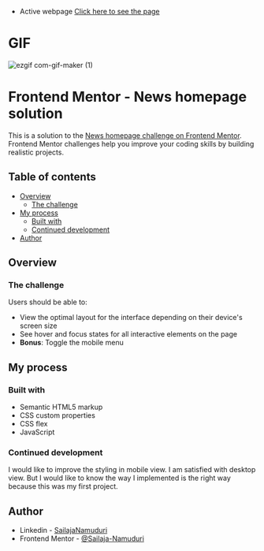 - Active webpage [Click here to see the page](https://sailaja-namuduri.github.io/NewsPage/)

# GIF

![ezgif com-gif-maker (1)](https://user-images.githubusercontent.com/101136987/198389129-505e566d-a35e-4282-833d-207341aa3ae8.gif)


# Frontend Mentor - News homepage solution

This is a solution to the [News homepage challenge on Frontend Mentor](https://www.frontendmentor.io/challenges/news-homepage-H6SWTa1MFl). Frontend Mentor challenges help you improve your coding skills by building realistic projects. 

## Table of contents

- [Overview](#overview)
  - [The challenge](#the-challenge)
- [My process](#my-process)
  - [Built with](#built-with)
  - [Continued development](#continued-development)
- [Author](#author)

## Overview

### The challenge

Users should be able to:

- View the optimal layout for the interface depending on their device's screen size
- See hover and focus states for all interactive elements on the page
- **Bonus**: Toggle the mobile menu 

## My process

### Built with

- Semantic HTML5 markup
- CSS custom properties
- CSS flex
- JavaScript

### Continued development

I would like to improve the styling in mobile view. I am satisfied with desktop view. But I would like to know the way I implemented is the right way because this was my first project.

## Author

- Linkedin - [SailajaNamuduri](https://www.linkedin.com/in/vrsailaja-namuduri/)
- Frontend Mentor - [@Sailaja-Namuduri](https://www.frontendmentor.io/profile/Sailaja-Namuduri)

